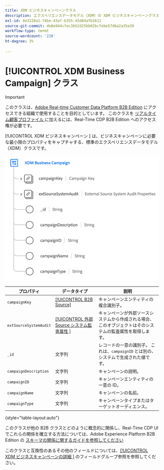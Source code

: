 ```yaml
---
title: XDM ビジネスキャンペーンクラス
description: エクスペリエンスデータモデル（XDM）の XDM ビジネスキャンペーンクラスについて説明します。
exl-id: 4e3228a1-74be-43af-b355-45d84afb1611
source-git-commit: de8e944cfec3b52d25bb02bcfebe57d6a2a35e39
workflow-type: tm+mt
source-wordcount: '228'
ht-degree: 3%

---
```


# [!UICONTROL XDM Business Campaign] クラス

>[!IMPORTANT]
>
>このクラスは、[Adobe Real-time Customer Data Platform B2B Edition](../../../rtcdp/b2b-overview.md) にアクセスできる組織で使用することを目的としています。 このクラスを [ リアルタイム顧客プロファイル ](../../../profile/home.md) に加えるには、Real-Time CDP B2B Edition へのアクセス権が必要です。

[!UICONTROL XDM ビジネスキャンペーン ] は、ビジネスキャンペーンに必要な最小限のプロパティをキャプチャする、標準のエクスペリエンスデータモデル（XDM）クラスです。

![UI に表示される XDM ビジネスキャンペーンクラスの構造 ](../../images/classes/b2b/business-campaign.png)

| プロパティ | データタイプ | 説明 |
| --- | --- | --- |
| `campaignKey` | [[!UICONTROL B2B Source]](../../data-types/b2b-source.md) | キャンペーンエンティティの複合識別子。 |
| `extSourceSystemAudit` | [[!UICONTROL  外部Source システム監査属性 ]](../../data-types/external-source-system-audit-attributes.md) | キャンペーンが外部ソースシステムから作成される場合、このオブジェクトはそのシステムの監査属性を取得します。 |
| `_id` | 文字列 | レコードの一意の識別子。 これは、`campaignID` とは別の、システムで生成された値です。 |
| `campaignDescription` | 文字列 | キャンペーンの説明。 |
| `campaignID` | 文字列 | キャンペーンエンティティの一意の ID。 |
| `campaignName` | 文字列 | キャンペーンの名前。 |
| `campaignType` | 文字列 | キャンペーンタイプまたはターゲットオーディエンス。 |

{style="table-layout:auto"}

このクラスが他の B2B クラスとどのように概念的に関係し、Real-Time CDP UI でこれらの関係を確立する方法については、Adobe Experience Platform B2B Edition の [ スキーマの関係に関するガイドを参照してください ](../../tutorials/relationship-b2b.md)

このクラスと互換性のあるその他のフィールドについては、[[!UICONTROL XDM ビジネスキャンペーンの詳細 ]](../../field-groups/b2b-campaign/details.md) のフィールドグループ参照を参照してください。
